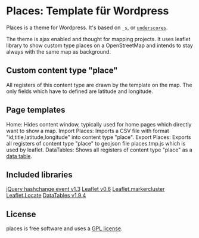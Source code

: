 Places: Template für Wordpress
==============================

Places is a theme for Wordpress. It's based on `_s`, or [`underscores`](http://underscores.me/).

The theme is ajax enabled and thought for mapping projects. It uses leaflet library to show custom type places on a OpenStreetMap and intends to stay always with the same map as background.

## Custom content type "place"

All registers of this content type are drawn by the template on the map. The only fields which have to defined are latitude and longitude.

## Page templates

Home: Hides content window, typically used for home pages which directly want to show a map.
Import Places: Imports a CSV file with format "id,title,latitude,longitude" into content type "place".
Export Places: Exports all registers of content type "place" to geojson file places.tmp.js which is used by leaflet.
DataTables: Shows all registers of content type "place" as a [data table](http://www.datatables.net/).

## Included libraries

[jQuery hashchange event v1.3](http://benalman.com/projects/jquery-hashchange-plugin/)
[Leaflet v0.6](http://leafletjs.com/)
[Leaflet.markercluster](https://github.com/Leaflet/Leaflet.markercluster)
[Leaflet.Locate](https://github.com/domoritz/leaflet-locatecontrol)
[DataTables v1.9.4](http://www.datatables.net/)

## License

places is free software and uses a [GPL license](license.txt).
